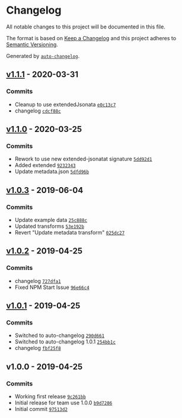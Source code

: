 # Changelog

All notable changes to this project will be documented in this file.

The format is based on [Keep a Changelog](https://keepachangelog.com/en/1.0.0/)
and this project adheres to [Semantic Versioning](https://semver.org/spec/v2.0.0.html).

Generated by [`auto-changelog`](https://github.com/CookPete/auto-changelog).

## [v1.1.1](https://github.com/martinholden-skillsoft/node-percipio-jsonata-excerciser/compare/v1.1.0...v1.1.1) - 2020-03-31

### Commits

- Cleanup to use extendedJsonata [`e0c13c7`](https://github.com/martinholden-skillsoft/node-percipio-jsonata-excerciser/commit/e0c13c725bad0194fe127bd484d092ab090c39af)
- changelog [`cdcf88c`](https://github.com/martinholden-skillsoft/node-percipio-jsonata-excerciser/commit/cdcf88cfa3e15ec0b3bb81fd0481f0447ee1637d)

## [v1.1.0](https://github.com/martinholden-skillsoft/node-percipio-jsonata-excerciser/compare/v1.0.3...v1.1.0) - 2020-03-25

### Commits

- Rework to use new extended-jsonatat signature [`5dd92d1`](https://github.com/martinholden-skillsoft/node-percipio-jsonata-excerciser/commit/5dd92d13a684466bada368e09cefba295cb69312)
- Added extended [`9232343`](https://github.com/martinholden-skillsoft/node-percipio-jsonata-excerciser/commit/923234358380d30916aa8f9da74dd9da221e971b)
- Update metadata.json [`5dfd96b`](https://github.com/martinholden-skillsoft/node-percipio-jsonata-excerciser/commit/5dfd96b32b57c10bb9ecc7609b0980565c45dcfc)

## [v1.0.3](https://github.com/martinholden-skillsoft/node-percipio-jsonata-excerciser/compare/v1.0.2...v1.0.3) - 2019-06-04

### Commits

- Update example data [`25c888c`](https://github.com/martinholden-skillsoft/node-percipio-jsonata-excerciser/commit/25c888cd804e1cb03ab1159a072a458838858994)
- Updated transforms [`53e192b`](https://github.com/martinholden-skillsoft/node-percipio-jsonata-excerciser/commit/53e192b3fa3e35aa32461fd56b7bf4a4bcade7ae)
- Revert "Update metadata transform" [`025dc27`](https://github.com/martinholden-skillsoft/node-percipio-jsonata-excerciser/commit/025dc2755683b16c446e6ff6f8f9bc76b7868c02)

## [v1.0.2](https://github.com/martinholden-skillsoft/node-percipio-jsonata-excerciser/compare/v1.0.1...v1.0.2) - 2019-04-25

### Commits

- changelog [`727dfa1`](https://github.com/martinholden-skillsoft/node-percipio-jsonata-excerciser/commit/727dfa18c980a4862618dac4b01cdc5ae734e435)
- Fixed NPM Start Issue [`96e66c4`](https://github.com/martinholden-skillsoft/node-percipio-jsonata-excerciser/commit/96e66c4e38a514d499c21317317e80271da7eec2)

## [v1.0.1](https://github.com/martinholden-skillsoft/node-percipio-jsonata-excerciser/compare/v1.0.0...v1.0.1) - 2019-04-25

### Commits

- Switched to auto-changelog [`290d661`](https://github.com/martinholden-skillsoft/node-percipio-jsonata-excerciser/commit/290d66145f6a4353cd96c13a71c9afbd020f1c81)
- Switched to auto-changelog 1.0.1 [`254bb1c`](https://github.com/martinholden-skillsoft/node-percipio-jsonata-excerciser/commit/254bb1c7fb1e7f6bee98764ce001c7084bef1826)
- changelog [`fbf25f8`](https://github.com/martinholden-skillsoft/node-percipio-jsonata-excerciser/commit/fbf25f8dcde438611bb9c50bbb5af078258f150b)

## v1.0.0 - 2019-04-25

### Commits

- Working first release [`9c261bb`](https://github.com/martinholden-skillsoft/node-percipio-jsonata-excerciser/commit/9c261bbd016457d6944f2a6fae4a97d0c7a22a94)
- Initial release for team use 1.0.0 [`b9d7286`](https://github.com/martinholden-skillsoft/node-percipio-jsonata-excerciser/commit/b9d7286072cecf5e17eb0e0bc90307c94bdc4b17)
- Initial commit [`97513d2`](https://github.com/martinholden-skillsoft/node-percipio-jsonata-excerciser/commit/97513d244b1f0737b89d0f8fa8cacb0aa36b465d)
